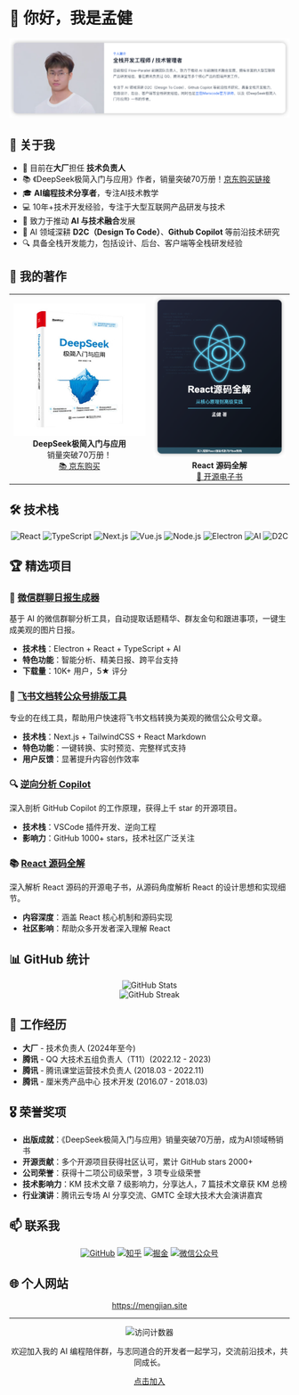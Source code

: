# 👋 你好，我是孟健

<div align="center">
  <img src="https://github.com/mengjian-github/mengjian-github/raw/main/header.png" alt="孟健 - 技术开发专家" width="800">
</div>

## 🚀 关于我

- 🔭 目前在**大厂**担任 **技术负责人**
- 📚 《DeepSeek极简入门与应用》作者，销量突破70万册！[京东购买链接](https://item.jd.com/14960026.html)
- 🎓 **AI编程技术分享者**，专注AI技术教学
- 💻 10年+技术开发经验，专注于大型互联网产品研发与技术
- 🤖 致力于推动 **AI 与技术融合**发展
- 🌱 AI 领域深耕 **D2C（Design To Code）**、**Github Copilot** 等前沿技术研究
- 🔍 具备全栈开发能力，包括设计、后台、客户端等全栈研发经验

## 📖 我的著作

<div align="center">
  <table>
    <tr>
      <td align="center" width="50%">
        <img src="https://github.com/mengjian-github/mengjian-github/raw/main/deepseek-book.jpg" width="250" alt="DeepSeek极简入门与应用">
        <br>
        <strong>DeepSeek极简入门与应用</strong>
        <br>
        <span>销量突破70万册！</span>
        <br>
        <a href="https://item.jd.com/14960026.html">📚 京东购买</a>
      </td>
      <td align="center" width="50%">
        <img src="https://github.com/mengjian-github/mengjian-github/raw/main/react-book.png" width="250" alt="React 源码全解">
        <br>
        <strong>React 源码全解</strong>
        <br>
        <a href="https://github.com/mengjian-github">📖 开源电子书</a>
      </td>
    </tr>
  </table>
</div>

## 🛠️ 技术栈

<div align="center">
  <img src="https://img.shields.io/badge/React-61DAFB?style=for-the-badge&logo=react&logoColor=black" alt="React" />
  <img src="https://img.shields.io/badge/TypeScript-3178C6?style=for-the-badge&logo=typescript&logoColor=white" alt="TypeScript" />
  <img src="https://img.shields.io/badge/Next.js-000000?style=for-the-badge&logo=next.js&logoColor=white" alt="Next.js" />
  <img src="https://img.shields.io/badge/Vue.js-4FC08D?style=for-the-badge&logo=vue.js&logoColor=white" alt="Vue.js" />
  <img src="https://img.shields.io/badge/Node.js-339933?style=for-the-badge&logo=node.js&logoColor=white" alt="Node.js" />
  <img src="https://img.shields.io/badge/Electron-47848F?style=for-the-badge&logo=electron&logoColor=white" alt="Electron" />
  <img src="https://img.shields.io/badge/AI-FF6F00?style=for-the-badge&logo=ai&logoColor=white" alt="AI" />
  <img src="https://img.shields.io/badge/D2C-FF4785?style=for-the-badge&logo=storybook&logoColor=white" alt="D2C" />
</div>

## 🏆 精选项目

### 🤖 [微信群聊日报生成器](https://www.wechatdaily.online/)
基于 AI 的微信群聊分析工具，自动提取话题精华、群友金句和跟进事项，一键生成美观的图片日报。
- **技术栈**：Electron + React + TypeScript + AI
- **特色功能**：智能分析、精美日报、跨平台支持
- **下载量**：10K+ 用户，5★ 评分

### 📝 [飞书文档转公众号排版工具](https://www.larkmd.online/)
专业的在线工具，帮助用户快速将飞书文档转换为美观的微信公众号文章。
- **技术栈**：Next.js + TailwindCSS + React Markdown
- **特色功能**：一键转换、实时预览、完整样式支持
- **用户反馈**：显著提升内容创作效率

### 🔍 [逆向分析 Copilot](https://github.com/mengjian-github/copilot-analysis)
深入剖析 GitHub Copilot 的工作原理，获得上千 star 的开源项目。
- **技术栈**：VSCode 插件开发、逆向工程
- **影响力**：GitHub 1000+ stars，技术社区广泛关注

### 📚 [React 源码全解](https://meng-jian.gitbook.io/react-yuan-ma-quan-jie/)
深入解析 React 源码的开源电子书，从源码角度解析 React 的设计思想和实现细节。
- **内容深度**：涵盖 React 核心机制和源码实现
- **社区影响**：帮助众多开发者深入理解 React

## 📊 GitHub 统计

<div align="center">
  <img src="https://github-readme-stats.vercel.app/api?username=mengjian-github&show_icons=true&theme=radical" alt="GitHub Stats" />
</div>

<div align="center">
  <img src="https://github-readme-streak-stats.herokuapp.com/?user=mengjian-github&theme=radical" alt="GitHub Streak" />
</div>

## 🏢 工作经历

- **大厂** - 技术负责人 (2024年至今)
- **腾讯** - QQ 大技术五组负责人（T11）(2022.12 - 2023)
- **腾讯** - 腾讯课堂运营技术负责人 (2018.03 - 2022.11)
- **腾讯** - 厘米秀产品中心 技术开发 (2016.07 - 2018.03)

## 🎖️ 荣誉奖项

- **出版成就**：《DeepSeek极简入门与应用》销量突破70万册，成为AI领域畅销书
- **开源贡献**：多个开源项目获得社区认可，累计 GitHub stars 2000+
- **公司荣誉**：获得十二项公司级荣誉，3 项专业级荣誉
- **技术影响力**：KM 技术文章 7 级影响力，分享达人，7 篇技术文章获 KM 总榜
- **行业演讲**：腾讯云专场 AI 分享交流、GMTC 全球大技术大会演讲嘉宾

## 📫 联系我

<div align="center">
  <a href="https://github.com/mengjian-github"><img src="https://img.shields.io/badge/GitHub-181717?style=for-the-badge&logo=github&logoColor=white" alt="GitHub" /></a>
  <a href="https://www.zhihu.com/people/meng-jian-39-32"><img src="https://img.shields.io/badge/知乎-0084FF?style=for-the-badge&logo=zhihu&logoColor=white" alt="知乎" /></a>
  <a href="https://juejin.cn/user/4212984287073895"><img src="https://img.shields.io/badge/掘金-007FFF?style=for-the-badge&logo=juejin&logoColor=white" alt="掘金" /></a>
  <a href="https://mp.weixin.qq.com/s/Z4k_5_waWJbRRo5lZBZmog"><img src="https://img.shields.io/badge/微信公众号-07C160?style=for-the-badge&logo=wechat&logoColor=white" alt="微信公众号" /></a>
</div>

## 🌐 个人网站

<div align="center">
  <a href="https://mengjian.site">https://mengjian.site</a>
</div>

---

<div align="center">
  <img src="https://komarev.com/ghpvc/?username=mengjian-github&color=blueviolet" alt="访问计数器" />
  <p>欢迎加入我的 AI 编程陪伴群，与志同道合的开发者一起学习，交流前沿技术，共同成长。</p>
  <a href="https://mp.weixin.qq.com/s/Z4k_5_waWJbRRo5lZBZmog">点击加入</a>
</div>
